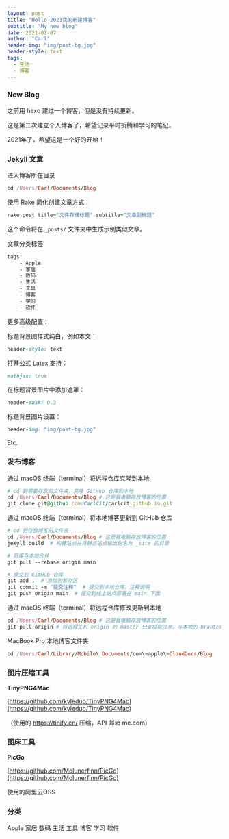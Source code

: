 ```yaml
---
layout: post
title: "Hello 2021我的新建博客"
subtitle: "My new blog"
date: 2021-01-07
author: "Carl"
header-img: "img/post-bg.jpg"
header-style: text
tags:
  - 生活
  - 博客
---
```




### New Blog



之前用 hexo 建过一个博客，但是没有持续更新。



这是第二次建立个人博客了，希望记录平时折腾和学习的笔记。



2021年了，希望这是一个好的开始！



### Jekyll 文章

进入博客所在目录

```ruby
cd /Users/Carl/Documents/Blog
```

使用 [Rake](https://github.com/ruby/rake) 简化创建文章方式：

```ruby
rake post title="文件存储标题" subtitle="文章副标题"
```

这个命令将在 `_posts/` 文件夹中生成示例类似文章。

文章分类标签

```bash
tags: 
	- Apple
	- 家居
	- 数码
	- 生活
	- 工具
	- 博客
	- 学习
	- 软件
```

更多高级配置：

标题背景图样式纯白，例如本文：

```ruby
header-style: text
```

打开公式 Latex 支持：

```ruby
mathjax: true
```

在标题背景图片中添加遮罩：

```ruby
header-mask: 0.3
```

标题背景图片设置：

```ruby
header-img: "img/post-bg.jpg"
```



Etc.



### 发布博客



通过 macOS 终端（terminal）将远程仓库克隆到本地

```ruby
# cd 到需要存放的文件夹，克隆 GitHub 仓库到本地
cd /Users/Carl/Documents/Blog # 这是我电脑存放博客的位置
git clone git@github.com:CarlCit/carlcit.github.io.git
```

通过 macOS 终端（terminal）将本地博客更新到 GitHub 仓库


```ruby
# cd 到存放博客的文件夹
cd /Users/Carl/Documents/Blog # 这是我电脑存放博客的位置
jekyll build  # 构建站点并将静态站点输出到名为 _site 的目录

# 将库与本地合并
git pull --rebase origin main

# 提交到 GitHub 仓库
git add .  # 添加到暂存区
git commit -m "提交注释"  # 提交到本地仓库，注释说明
git push origin main  # 提交到线上站点部署在 main 下面
```

通过 macOS 终端（terminal）将远程仓库修改更新到本地

```ruby
cd /Users/Carl/Documents/Blog # 这是我电脑存放博客的位置
git pull origin # 将远程主机 origin 的 master 分支拉取过来，与本地的 brantest 分支合并
```

MacBook Pro 本地博客文件夹

~~~ruby
cd /Users/Carl/Library/Mobile\ Documents/com\~apple\~CloudDocs/Blog
~~~







### 图片压缩工具

**TinyPNG4Mac**

[https://github.com/kyleduo/TinyPNG4Mac](https://github.com/kyleduo/TinyPNG4Mac)

（使用的 https://tinify.cn/ 压缩，API 邮箱 me.com）



### 图床工具

**PicGo**

[https://github.com/Molunerfinn/PicGo](https://github.com/Molunerfinn/PicGo)

使用的阿里云OSS



### 分类

Apple	家居	数码	生活	工具	博客	学习	软件







